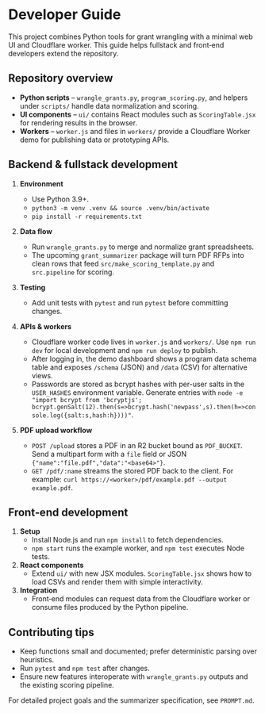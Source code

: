 # Developer Guide

This project combines Python tools for grant wrangling with a minimal web UI and Cloudflare worker. This guide helps fullstack and front‑end developers extend the repository.

## Repository overview
- **Python scripts** – `wrangle_grants.py`, `program_scoring.py`, and helpers under `scripts/` handle data normalization and scoring.
- **UI components** – `ui/` contains React modules such as `ScoringTable.jsx` for rendering results in the browser.
- **Workers** – `worker.js` and files in `workers/` provide a Cloudflare Worker demo for publishing data or prototyping APIs.

## Backend & fullstack development
1. **Environment**
   - Use Python 3.9+.
   - `python3 -m venv .venv && source .venv/bin/activate`
   - `pip install -r requirements.txt`
2. **Data flow**
   - Run `wrangle_grants.py` to merge and normalize grant spreadsheets.
   - The upcoming `grant_summarizer` package will turn PDF RFPs into clean rows that feed `src/make_scoring_template.py` and `src.pipeline` for scoring.
3. **Testing**
   - Add unit tests with `pytest` and run `pytest` before committing changes.
4. **APIs & workers**
   - Cloudflare worker code lives in `worker.js` and `workers/`. Use `npm run dev` for local development and `npm run deploy` to publish.
   - After logging in, the demo dashboard shows a program data schema table and exposes `/schema` (JSON) and `/data` (CSV) for alternative views.
   - Passwords are stored as bcrypt hashes with per-user salts in the `USER_HASHES` environment variable. Generate entries with `node -e "import bcrypt from 'bcryptjs'; bcrypt.genSalt(12).then(s=>bcrypt.hash('newpass',s).then(h=>console.log({salt:s,hash:h})))"`.

5. **PDF upload workflow**
   - `POST /upload` stores a PDF in an R2 bucket bound as `PDF_BUCKET`. Send a multipart form with a `file` field or JSON `{"name":"file.pdf","data":"<base64>"}`.
   - `GET /pdf/:name` streams the stored PDF back to the client. For example: `curl https://<worker>/pdf/example.pdf --output example.pdf`.

## Front‑end development
1. **Setup**
   - Install Node.js and run `npm install` to fetch dependencies.
   - `npm start` runs the example worker, and `npm test` executes Node tests.
2. **React components**
   - Extend `ui/` with new JSX modules. `ScoringTable.jsx` shows how to load CSVs and render them with simple interactivity.
3. **Integration**
   - Front‑end modules can request data from the Cloudflare worker or consume files produced by the Python pipeline.

## Contributing tips
- Keep functions small and documented; prefer deterministic parsing over heuristics.
- Run `pytest` and `npm test` after changes.
- Ensure new features interoperate with `wrangle_grants.py` outputs and the existing scoring pipeline.

For detailed project goals and the summarizer specification, see `PROMPT.md`.

